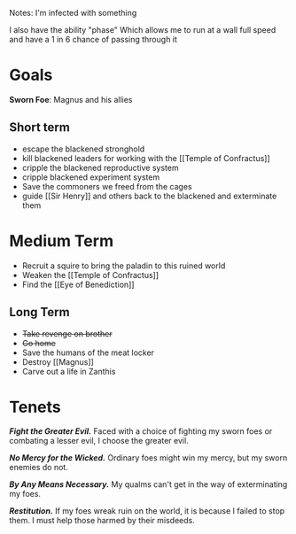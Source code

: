 Notes:
I'm infected with something

I also have the ability "phase"
Which allows me to run at a wall full speed and have a 1 in 6 chance of passing through it



# Goals

**Sworn Foe**: Magnus and his allies

## Short term
- escape the blackened stronghold
- kill blackened leaders for working with the [[Temple of Confractus]]
- cripple the blackened reproductive system
- cripple blackened experiment system
- Save the commoners we freed from the cages
- guide [[Sir Henry]] and others back to the blackened and exterminate them

# Medium Term

- Recruit a squire to bring the paladin to this ruined world
- Weaken the [[Temple of Confractus]]
- Find the  [[Eye of Benediction]]

## Long Term

- ~~Take revenge on brother~~
- ~~Go home~~
- Save the humans of the meat locker
- Destroy [[Magnus]]
- Carve out a life in Zanthis


# Tenets

**_Fight the Greater Evil._** Faced with a choice of fighting my sworn foes or combating a lesser evil, I choose the greater evil.

**_No Mercy for the Wicked._** Ordinary foes might win my mercy, but my sworn enemies do not.

**_By Any Means Necessary._** My qualms can't get in the way of exterminating my foes.

**_Restitution._** If my foes wreak ruin on the world, it is because I failed to stop them. I must help those harmed by their misdeeds.